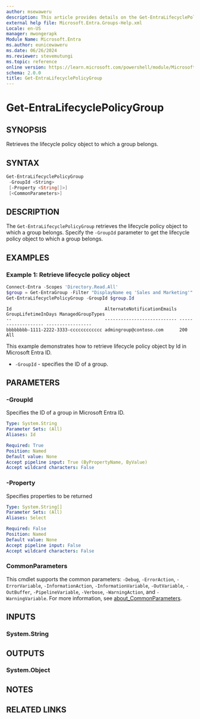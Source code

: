 ```yaml
---
author: msewaweru
description: This article provides details on the Get-EntraLifecyclePolicyGroup command.
external help file: Microsoft.Entra.Groups-Help.xml
Locale: en-US
manager: mwongerapk
Module Name: Microsoft.Entra
ms.author: eunicewaweru
ms.date: 06/26/2024
ms.reviewer: stevemutungi
ms.topic: reference
online version: https://learn.microsoft.com/powershell/module/Microsoft.Entra/Get-EntraLifecyclePolicyGroup
schema: 2.0.0
title: Get-EntraLifecyclePolicyGroup
---
```


# Get-EntraLifecyclePolicyGroup

## SYNOPSIS

Retrieves the lifecycle policy object to which a group belongs.

## SYNTAX

```powershell
Get-EntraLifecyclePolicyGroup
 -GroupId <String>
 [-Property <String[]>]
 [<CommonParameters>]
```

## DESCRIPTION

The `Get-EntraLifecyclePolicyGroup` retrieves the lifecycle policy object to which a group belongs. Specify the `-GroupId` parameter to get the lifecycle policy object to which a group belongs.

## EXAMPLES

### Example 1: Retrieve lifecycle policy object

```powershell
Connect-Entra -Scopes 'Directory.Read.All'
$group = Get-EntraGroup -Filter "DisplayName eq 'Sales and Marketing'"
Get-EntraLifecyclePolicyGroup -GroupId $group.Id
```

```Output
Id                                   AlternateNotificationEmails GroupLifetimeInDays ManagedGroupTypes
--                                   --------------------------- ------------------- -----------------
bbbbbbbb-1111-2222-3333-cccccccccccc admingroup@contoso.com      200                 All
```

This example demonstrates how to retrieve lifecycle policy object by Id in Microsoft Entra ID.

- `-GroupId` - specifies the ID of a group.

## PARAMETERS

### -GroupId

Specifies the ID of a group in Microsoft Entra ID.

```yaml
Type: System.String
Parameter Sets: (All)
Aliases: Id

Required: True
Position: Named
Default value: None
Accept pipeline input: True (ByPropertyName, ByValue)
Accept wildcard characters: False
```

### -Property

Specifies properties to be returned

```yaml
Type: System.String[]
Parameter Sets: (All)
Aliases: Select

Required: False
Position: Named
Default value: None
Accept pipeline input: False
Accept wildcard characters: False
```

### CommonParameters

This cmdlet supports the common parameters: `-Debug`, `-ErrorAction`, `-ErrorVariable`, `-InformationAction`, `-InformationVariable`, `-OutVariable`, `-OutBuffer`, `-PipelineVariable`, `-Verbose`, `-WarningAction`, and `-WarningVariable`. For more information, see [about_CommonParameters](https://go.microsoft.com/fwlink/?LinkID=113216).

## INPUTS

### System.String

## OUTPUTS

### System.Object

## NOTES

## RELATED LINKS
